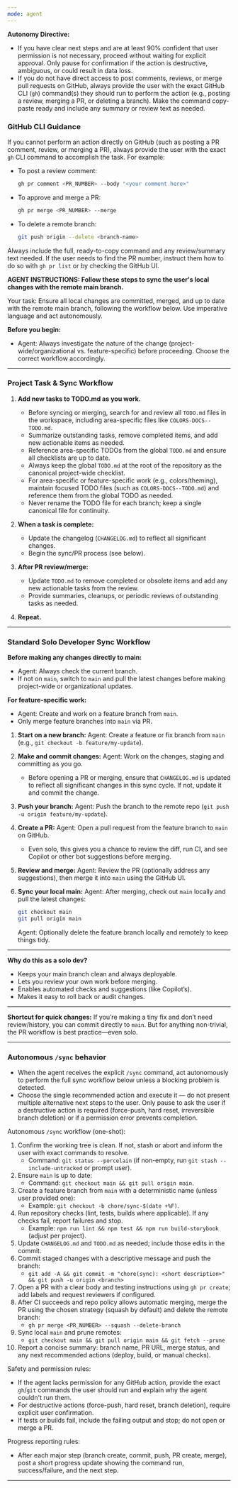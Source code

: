 ```yaml
---
mode: agent
---
```




**Autonomy Directive:**
- If you have clear next steps and are at least 90% confident that user permission is not necessary, proceed without waiting for explicit approval. Only pause for confirmation if the action is destructive, ambiguous, or could result in data loss.
- If you do not have direct access to post comments, reviews, or merge pull requests on GitHub, always provide the user with the exact GitHub CLI (`gh`) command(s) they should run to perform the action (e.g., posting a review, merging a PR, or deleting a branch). Make the command copy-paste ready and include any summary or review text as needed.
### GitHub CLI Guidance

If you cannot perform an action directly on GitHub (such as posting a PR comment, review, or merging a PR), always provide the user with the exact `gh` CLI command to accomplish the task. For example:

- To post a review comment:
   ```sh
   gh pr comment <PR_NUMBER> --body "<your comment here>"
   ```
- To approve and merge a PR:
   ```sh
   gh pr merge <PR_NUMBER> --merge
   ```
- To delete a remote branch:
   ```sh
   git push origin --delete <branch-name>
   ```

Always include the full, ready-to-copy command and any review/summary text needed. If the user needs to find the PR number, instruct them how to do so with `gh pr list` or by checking the GitHub UI.


**AGENT INSTRUCTIONS: Follow these steps to sync the user's local changes with the remote main branch.**

Your task: Ensure all local changes are committed, merged, and up to date with the remote main branch, following the workflow below. Use imperative language and act autonomously.

**Before you begin:**
- Agent: Always investigate the nature of the change (project-wide/organizational vs. feature-specific) before proceeding. Choose the correct workflow accordingly.

---



### Project Task & Sync Workflow

1. **Add new tasks to TODO.md as you work.**
   - Before syncing or merging, search for and review all `TODO.md` files in the workspace, including area-specific files like `COLORS-DOCS--TODO.md`.
   - Summarize outstanding tasks, remove completed items, and add new actionable items as needed.
   - Reference area-specific TODOs from the global `TODO.md` and ensure all checklists are up to date.
   - Always keep the global `TODO.md` at the root of the repository as the canonical project-wide checklist.
   - For area-specific or feature-specific work (e.g., colors/theming), maintain focused TODO files (such as `COLORS-DOCS--TODO.md`) and reference them from the global TODO as needed.
   - Never rename the TODO file for each branch; keep a single canonical file for continuity.

2. **When a task is complete:**
   - Update the changelog (`CHANGELOG.md`) to reflect all significant changes.
   - Begin the sync/PR process (see below).

3. **After PR review/merge:**
   - Update `TODO.md` to remove completed or obsolete items and add any new actionable tasks from the review.
   - Provide summaries, cleanups, or periodic reviews of outstanding tasks as needed.

4. **Repeat.**

---

### Standard Solo Developer Sync Workflow


**Before making any changes directly to main:**
- Agent: Always check the current branch.
- If not on `main`, switch to `main` and pull the latest changes before making project-wide or organizational updates.

**For feature-specific work:**
- Agent: Create and work on a feature branch from `main`.
- Only merge feature branches into `main` via PR.


1. **Start on a new branch:**
   Agent: Create a feature or fix branch from `main` (e.g., `git checkout -b feature/my-update`).

2. **Make and commit changes:**
   Agent: Work on the changes, staging and committing as you go.
   - Before opening a PR or merging, ensure that `CHANGELOG.md` is updated to reflect all significant changes in this sync cycle. If not, update it and commit the change.

3. **Push your branch:**
   Agent: Push the branch to the remote repo (`git push -u origin feature/my-update`).

4. **Create a PR:**
   Agent: Open a pull request from the feature branch to `main` on GitHub.
   - Even solo, this gives you a chance to review the diff, run CI, and see Copilot or other bot suggestions before merging.

5. **Review and merge:**
   Agent: Review the PR (optionally address any suggestions), then merge it into `main` using the GitHub UI.

6. **Sync your local main:**
   Agent: After merging, check out `main` locally and pull the latest changes:
   ```sh
   git checkout main
   git pull origin main
   ```

   Agent: Optionally delete the feature branch locally and remotely to keep things tidy.

---
**Why do this as a solo dev?**
- Keeps your main branch clean and always deployable.
- Lets you review your own work before merging.
- Enables automated checks and suggestions (like Copilot’s).
- Makes it easy to roll back or audit changes.

---

**Shortcut for quick changes:**
If you’re making a tiny fix and don’t need review/history, you can commit directly to `main`. But for anything non-trivial, the PR workflow is best practice—even solo.

---

### Autonomous `/sync` behavior

- When the agent receives the explicit `/sync` command, act autonomously to perform the full sync workflow below unless a blocking problem is detected.
- Choose the single recommended action and execute it — do not present multiple alternative next steps to the user. Only pause to ask the user if a destructive action is required (force-push, hard reset, irreversible branch deletion) or if a permission error prevents completion.

Autonomous `/sync` workflow (one-shot):
1. Confirm the working tree is clean. If not, stash or abort and inform the user with exact commands to resolve.
   - Command: `git status --porcelain` (if non-empty, run `git stash --include-untracked` or prompt user).
2. Ensure `main` is up to date:
   - Command: `git checkout main && git pull origin main`.
3. Create a feature branch from `main` with a deterministic name (unless user provided one):
   - Example: `git checkout -b chore/sync-$(date +%F)`.
4. Run repository checks (lint, tests, builds where applicable). If any checks fail, report failures and stop.
   - Example: `npm run lint && npm test && npm run build-storybook` (adjust per project).
5. Update `CHANGELOG.md` and `TODO.md` as needed; include those edits in the commit.
6. Commit staged changes with a descriptive message and push the branch:
   - `git add -A && git commit -m "chore(sync): <short description>" && git push -u origin <branch>`
7. Open a PR with a clear body and testing instructions using `gh pr create`; add labels and request reviewers if configured.
8. After CI succeeds and repo policy allows automatic merging, merge the PR using the chosen strategy (squash by default) and delete the remote branch:
   - `gh pr merge <PR_NUMBER> --squash --delete-branch`
9. Sync local `main` and prune remotes:
   - `git checkout main && git pull origin main && git fetch --prune`
10. Report a concise summary: branch name, PR URL, merge status, and any next recommended actions (deploy, build, or manual checks).

Safety and permission rules:
- If the agent lacks permission for any GitHub action, provide the exact `gh`/`git` commands the user should run and explain why the agent couldn't run them.
- For destructive actions (force-push, hard reset, branch deletion), require explicit user confirmation.
- If tests or builds fail, include the failing output and stop; do not open or merge a PR.

Progress reporting rules:
- After each major step (branch create, commit, push, PR create, merge), post a short progress update showing the command run, success/failure, and the next step.

---
